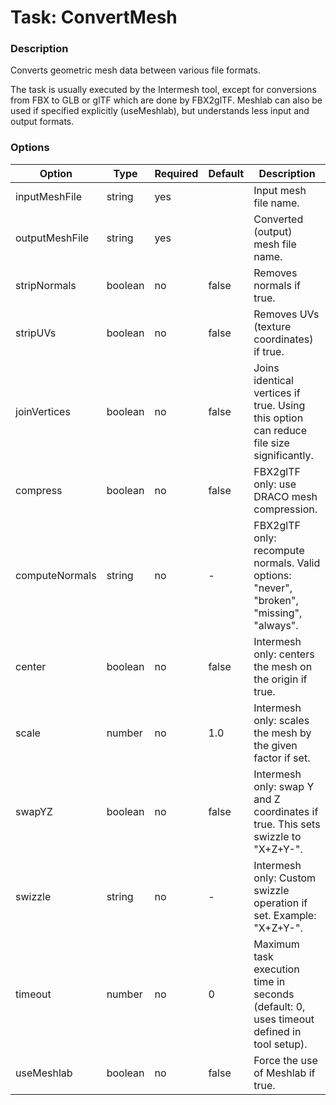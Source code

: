 # Task: ConvertMesh

### Description

Converts geometric mesh data between various file formats.
 
The task is usually executed by the Intermesh tool, except for conversions from FBX to GLB or glTF
which are done by FBX2glTF. Meshlab can also be used if specified explicitly (useMeshlab), but
understands less input and output formats.

### Options

| Option         | Type    | Required | Default | Description                                                                              |
|----------------|---------|----------|---------|------------------------------------------------------------------------------------------|
| inputMeshFile  | string  | yes      |         | Input mesh file name.                                                                    |
| outputMeshFile | string  | yes      |         | Converted (output) mesh file name.                                                       |
| stripNormals   | boolean | no       | false   | Removes normals if true.                                                                 |
| stripUVs       | boolean | no       | false   | Removes UVs (texture coordinates) if true.                                               |
| joinVertices   | boolean | no       | false   | Joins identical vertices if true. Using this option can reduce file size significantly.  |
| compress       | boolean | no       | false   | FBX2glTF only: use DRACO mesh compression.                                               |
| computeNormals | string  | no       | -       | FBX2glTF only: recompute normals. Valid options: "never", "broken", "missing", "always". |
| center         | boolean | no       | false   | Intermesh only: centers the mesh on the origin if true.                                  |
| scale          | number  | no       | 1.0     | Intermesh only: scales the mesh by the given factor if set.                              |
| swapYZ         | boolean | no       | false   | Intermesh only: swap Y and Z coordinates if true. This sets swizzle to "X+Z+Y-".         |
| swizzle        | string  | no       | -       | Intermesh only: Custom swizzle operation if set. Example: "X+Z+Y-".                      |
| timeout        | number  | no       | 0       | Maximum task execution time in seconds (default: 0, uses timeout defined in tool setup). |
| useMeshlab     | boolean | no       | false   | Force the use of Meshlab if true.                                                        |